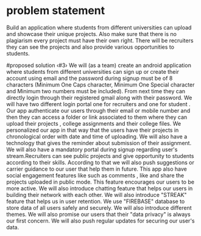 # problem statement
Build an application where
students from different
universities can upload and
showcase their unique projects.
Also make sure that there is no
plagiarism every project must
have their own right. There will
be recruiters they can see the
projects and also provide
various opportunities to
students.






#proposed solution
‹#3›
We will (as a team) create an android application where students from different universities can sign up or
create their account using email and the password during signup must be of 8 characters (Minimum One
Caps character, Minimum One Special character and Minimum two numbers must be included). From next
time they can directly login through their registered gmail along with their password. We will have two
different login portal one for recruiters and one for student . Our app authenticate our users through their
email or mobile number and then they can access a folder or link associated to them where they can
upload their projects , college assignments and their college files. We personalized our app in that way
that the users have their projects in chronological order with date and time of uploading. We will also have
a technology that gives the reminder about submission of their assignment. We will also have a mandatory
portal during signup regarding user's stream.Recruiters can see public projects and give opportunity to
students according to their skills. According to that we will also push suggestions or carrier guidance to
our user that help them in future. This app also have social engagement features like such as comments ,
like and share the projects uploaded in public mode. This feature encourages our users to be more active.
We will also introduce chatting feature that helps our users in building their network with each other. We
will also introduce "STREAK" feature that helps us in user retention. We use "FIREBASE" database to store
data of all users safely and securely. We will also introduce different themes. We will also promise our
users that their "data privacy" is always our first concern. We will also push regular updates for securing
our user's data.
